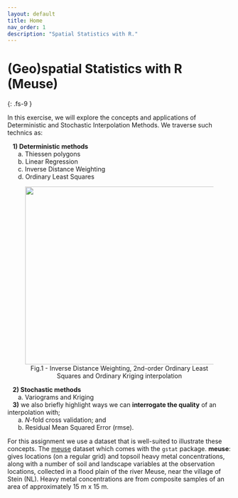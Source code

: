 ```yaml
---
layout: default
title: Home
nav_order: 1
description: "Spatial Statistics with R."
---
```


# (Geo)spatial Statistics with R (Meuse)
{: .fs-9 }

In this exercise, we will explore the concepts and applications of Deterministic and Stochastic Interpolation Methods. We traverse such technics as:

<!-- <iframe src="{{site.baseurl | prepend: site.url}}/img/plotly.html" style="width: 800px; height: 400px; border: 0px"></iframe> -->

&nbsp;&nbsp;&nbsp;**1) Deterministic methods**  
&nbsp;&nbsp;&nbsp;&nbsp;&nbsp;&nbsp;a. Thiessen polygons  
&nbsp;&nbsp;&nbsp;&nbsp;&nbsp;&nbsp;b. Linear Regression  
&nbsp;&nbsp;&nbsp;&nbsp;&nbsp;&nbsp;c. Inverse Distance Weighting  
&nbsp;&nbsp;&nbsp;&nbsp;&nbsp;&nbsp;d. Ordinary Least Squares  

<figure><center>
  <img src="{{site.baseurl | prepend: site.url}}/img/preds.png" style="width: 800px; height: 400px; border: 0px">
  <figcaption>Fig.1 - Inverse Distance Weighting, 2nd-order Ordinary Least Squares and Ordinary Kriging interpolation </figcaption>
</center></figure> 
<!-- <img src="/img/preds.png" alt="predictions" img> -->

&nbsp;&nbsp;&nbsp;**2) Stochastic methods**  
&nbsp;&nbsp;&nbsp;&nbsp;&nbsp;&nbsp;a. Variograms and Kriging  
&nbsp;&nbsp;&nbsp;**3)** we also briefly highlight ways we can **interrogate the quality** of an interpolation with;  
&nbsp;&nbsp;&nbsp;&nbsp;&nbsp;&nbsp;a. $N$-fold cross validation; and  
&nbsp;&nbsp;&nbsp;&nbsp;&nbsp;&nbsp;b. Residual Mean Squared Error (rmse).

For this assignment we use a dataset that is well-suited to illustrate these concepts. The [meuse](https://search.r-project.org/CRAN/refmans/sp/html/meuse.html) dataset which comes with the `gstat` package. 
**meuse**: gives locations (on a regular grid) and topsoil heavy metal concentrations, along with a number of soil and landscape variables at the observation locations, collected in a flood plain of the river Meuse, near the village of Stein (NL). Heavy metal concentrations are from composite samples of an area of approximately 15 m x 15 m.
